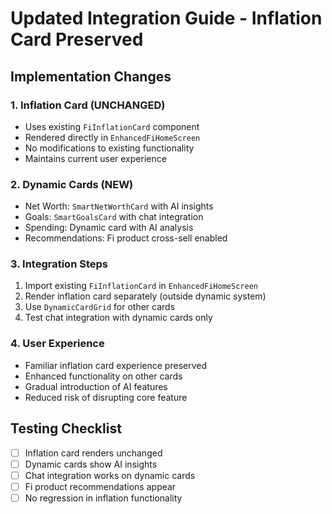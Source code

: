 
# Updated Integration Guide - Inflation Card Preserved

## Implementation Changes

### 1. Inflation Card (UNCHANGED)
- Uses existing `FiInflationCard` component
- Rendered directly in `EnhancedFiHomeScreen`
- No modifications to existing functionality
- Maintains current user experience

### 2. Dynamic Cards (NEW)
- Net Worth: `SmartNetWorthCard` with AI insights
- Goals: `SmartGoalsCard` with chat integration  
- Spending: Dynamic card with AI analysis
- Recommendations: Fi product cross-sell enabled

### 3. Integration Steps
1. Import existing `FiInflationCard` in `EnhancedFiHomeScreen`
2. Render inflation card separately (outside dynamic system)
3. Use `DynamicCardGrid` for other cards
4. Test chat integration with dynamic cards only

### 4. User Experience
- Familiar inflation card experience preserved
- Enhanced functionality on other cards
- Gradual introduction of AI features
- Reduced risk of disrupting core feature

## Testing Checklist
- [ ] Inflation card renders unchanged
- [ ] Dynamic cards show AI insights
- [ ] Chat integration works on dynamic cards
- [ ] Fi product recommendations appear
- [ ] No regression in inflation functionality
